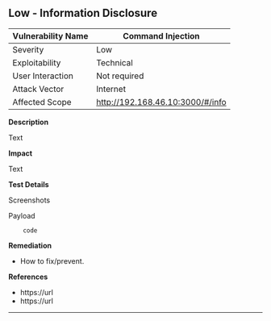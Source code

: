 ## Low - Information Disclosure 

| Vulnerability Name      | Command Injection |
| ----------- | ----------- |
| Severity     |  Low |
| Exploitability   	| Technical       |
| User Interaction  | Not required       |
| Attack Vector   	| Internet       |
| Affected Scope   	| http://192.168.46.10:3000/#/info       |


**Description**

Text

**Impact**

Text

**Test Details**

Screenshots

Payload

```
	code
```


**Remediation** 

- How to fix/prevent.

**References**

- https://url
- https://url

---
